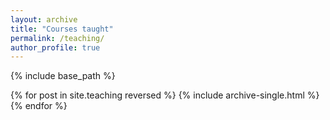 ```yaml
---
layout: archive
title: "Courses taught"
permalink: /teaching/
author_profile: true
---
```


{% include base_path %}

<!-- ## Teaching interests
Tyler’s teaching interests are centered in physical chemistry, including thermodynamics and statistical mechanics, quantum mechanics, and spectroscopy. He and the associated labs. He is revising the upper-level physical chemistry labs at William & Mary to incorporate more student-faculty interaction. -->

{% for post in site.teaching reversed %}
  {% include archive-single.html %}
{% endfor %}
